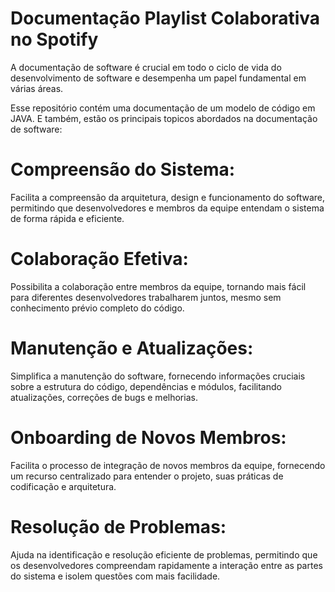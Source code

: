 # Documentação    Playlist Colaborativa no Spotify

A documentação de software é crucial em todo o ciclo de vida do desenvolvimento de software e desempenha um papel fundamental em várias áreas. 

Esse repositório contém uma documentação de um modelo de código em JAVA. E também, estão os principais topicos abordados na documentação de software:

# Compreensão do Sistema:
Facilita a compreensão da arquitetura, design e funcionamento do software, permitindo que desenvolvedores e membros da equipe entendam o sistema de forma rápida e eficiente.

# Colaboração Efetiva:
Possibilita a colaboração entre membros da equipe, tornando mais fácil para diferentes desenvolvedores trabalharem juntos, mesmo sem conhecimento prévio completo do código.

# Manutenção e Atualizações:
Simplifica a manutenção do software, fornecendo informações cruciais sobre a estrutura do código, dependências e módulos, facilitando atualizações, correções de bugs e melhorias.

# Onboarding de Novos Membros:
Facilita o processo de integração de novos membros da equipe, fornecendo um recurso centralizado para entender o projeto, suas práticas de codificação e arquitetura.

# Resolução de Problemas:
Ajuda na identificação e resolução eficiente de problemas, permitindo que os desenvolvedores compreendam rapidamente a interação entre as partes do sistema e isolem questões com mais facilidade.



